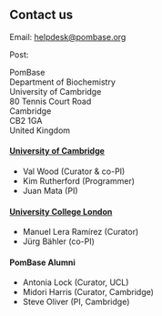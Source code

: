 ## Contact us

Email: [helpdesk@pombase.org](mailto:helpdesk@pombase.org)

Post:

PomBase\
Department of Biochemistry\
University of Cambridge\
80 Tennis Court Road\
Cambridge\
CB2 1GA\
United Kingdom


#### [University of Cambridge](http://www.cam.ac.uk/)

-   Val Wood (Curator & co-PI)
-   Kim Rutherford (Programmer)
-   Juan Mata (PI)

#### [University College London](http://www.ucl.ac.uk/)

-   Manuel Lera Ramírez (Curator)
-   Jürg Bähler (co-PI)

#### PomBase Alumni

-   Antonia Lock (Curator, UCL)
-   Midori Harris (Curator, Cambridge)
-   Steve Oliver (PI, Cambridge)
